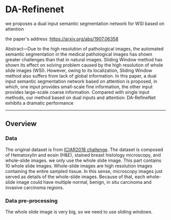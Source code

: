 # DA-Refinenet
we proposes a dual input semantic segmentation network for WSI based on attention

 the paper's address :https://arxiv.org/abs/1907.06358

Abstract—Due to the high resolution of pathological images,
the automated semantic segmentation in the medical pathological
images has shown greater challenges than that in natural images.
Sliding Window method has shown its effect on solving problem
caused by the high resolution of whole slide images (WSI).
However, owing to its localization, Sliding Window method also
suffers from lack of global information. In this paper, a dual input
semantic segmentation network based on attention is proposed,
in which, one input provides small-scale fine information, the
other input provides large-scale coarse information. Compared
with single input methods, our method based on dual inputs
and attention: DA-RefineNet exhibits a dramatic performance

---
## Overview
### Data
The original dataset is from [ICIAR2018 challenge](https://iciar2018-challenge.grand-challenge.org/). The
dataset is composed of Hematoxylin and eosin (H&E), stained
breast histology microscopy, and whole-slide images. we only use the whole slide image. This part contains 10 whole slide images. Whole-slide images are
high resolution images containing the entire sampled tissue.
In this sense, microscopy images just served as details of
the whole-slide images. Because of that, each whole-slide
image could have multiple normal, benign, in situ carcinoma
and invasive carcinoma regions.

### Data pre-processing
The whole slide image is very big, so we need to use sliding windows. 
